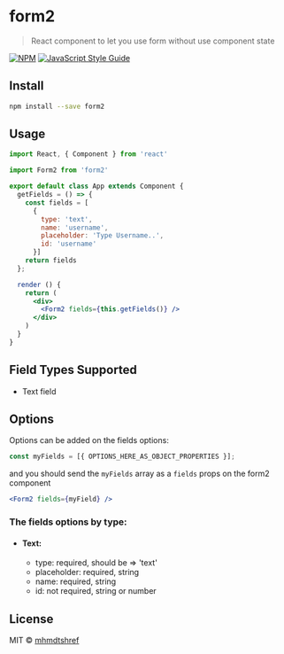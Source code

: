 # form2

> React component to let you use form without use component state

[![NPM](https://img.shields.io/npm/v/form2.svg)](https://www.npmjs.com/package/form2) [![JavaScript Style Guide](https://img.shields.io/badge/code_style-standard-brightgreen.svg)](https://standardjs.com)

## Install

```bash
npm install --save form2
```

## Usage

```jsx
import React, { Component } from 'react'

import Form2 from 'form2'

export default class App extends Component {
  getFields = () => {
    const fields = [
      {
        type: 'text',
        name: 'username',
        placeholder: 'Type Username..',
        id: 'username'
      }]
    return fields
  };

  render () {
    return (
      <div>
        <Form2 fields={this.getFields()} />
      </div>
    )
  }
}

```

## Field Types Supported
 - Text field
 
 ## Options
 Options can be added on the fields options:
 ```jsx
 const myFields = [{ OPTIONS_HERE_AS_OBJECT_PROPERTIES }];
```
and you should send the `myFields` array as a `fields` props on the form2 component
```jsx
<Form2 fields={myField} />
```

### The fields options by type:
 - #### Text: 
   - type: required, should be => 'text'
   - placeholder: required, string
   - name: required, string
   - id: not required, string or number
  
## License

MIT © [mhmdtshref](https://github.com/mhmdtshref)
